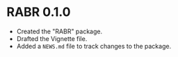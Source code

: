 # RABR 0.1.0

* Created the "RABR" package. 
* Drafted the Vignette file. 
* Added a `NEWS.md` file to track changes to the package.
